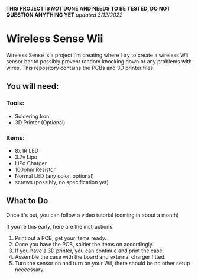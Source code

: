 **THIS PROJECT IS _NOT_ DONE AND NEEDS TO BE TESTED, DO NOT QUESTION ANYTHING YET**
_updated 3/12/2022_

# Wireless Sense Wii
Wireless Sense is a project I'm creating where I try to create a wireless Wii sensor bar to possibly prevent random knocking down or any problems with wires. This repository contains the PCBs and 3D printer files.

## You will need:
### Tools:
- Soldering Iron
- 3D Printer (Optional)
### Items:
- 8x IR LED
- 3.7v Lipo
- LiPo Charger
- 100ohm Resistor
- Normal LED (any color, optional)
- screws (possibly, no specification yet)

## What to Do
Once it's out, you can follow a video tutorial (coming in about a month)

If you're this early, here are the instructions.

1. Print out a PCB, get your items ready.
2. Once you have the PCB, solder the items on accordingly.
3. If you have a 3D printer, you can continue and print the case.
4. Assemble the case with the board and external charger fitted.
5. Turn the sensor on and turn on your Wii, there should be no other setup neccessary.
